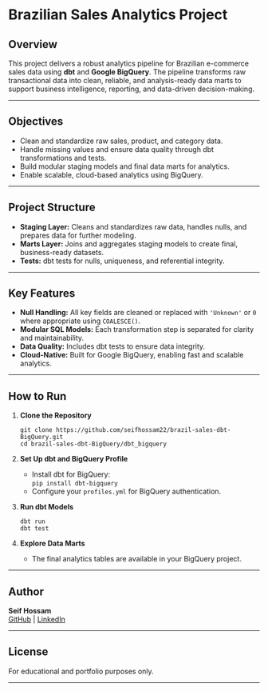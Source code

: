 # Brazilian Sales Analytics Project

## Overview

This project delivers a robust analytics pipeline for Brazilian e-commerce sales data using **dbt** and **Google BigQuery**. The pipeline transforms raw transactional data into clean, reliable, and analysis-ready data marts to support business intelligence, reporting, and data-driven decision-making.

---

## Objectives

- Clean and standardize raw sales, product, and category data.
- Handle missing values and ensure data quality through dbt transformations and tests.
- Build modular staging models and final data marts for analytics.
- Enable scalable, cloud-based analytics using BigQuery.

---

## Project Structure

- **Staging Layer:** Cleans and standardizes raw data, handles nulls, and prepares data for further modeling.
- **Marts Layer:** Joins and aggregates staging models to create final, business-ready datasets.
- **Tests:** dbt tests for nulls, uniqueness, and referential integrity.

---

## Key Features

- **Null Handling:** All key fields are cleaned or replaced with `'Unknown'` or `0` where appropriate using `COALESCE()`.
- **Modular SQL Models:** Each transformation step is separated for clarity and maintainability.
- **Data Quality:** Includes dbt tests to ensure data integrity.
- **Cloud-Native:** Built for Google BigQuery, enabling fast and scalable analytics.

---

## How to Run

1. **Clone the Repository**
    ```
    git clone https://github.com/seifhossam22/brazil-sales-dbt-BigQuery.git
    cd brazil-sales-dbt-BigQuery/dbt_bigquery
    ```

2. **Set Up dbt and BigQuery Profile**
    - Install dbt for BigQuery:  
      `pip install dbt-bigquery`
    - Configure your `profiles.yml` for BigQuery authentication.

3. **Run dbt Models**
    ```
    dbt run
    dbt test
    ```

4. **Explore Data Marts**
    - The final analytics tables are available in your BigQuery project.

---

## Author

**Seif Hossam**  
[GitHub](https://github.com/seifhossam22) | [LinkedIn](https://www.linkedin.com/in/seifhossam22/)

---

## License

For educational and portfolio purposes only.

---
